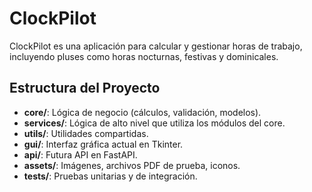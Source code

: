 # ClockPilot

ClockPilot es una aplicación para calcular y gestionar horas de trabajo, incluyendo pluses como horas nocturnas, festivas y dominicales.

## Estructura del Proyecto

- **core/**: Lógica de negocio (cálculos, validación, modelos).
- **services/**: Lógica de alto nivel que utiliza los módulos del core.
- **utils/**: Utilidades compartidas.
- **gui/**: Interfaz gráfica actual en Tkinter.
- **api/**: Futura API en FastAPI.
- **assets/**: Imágenes, archivos PDF de prueba, iconos.
- **tests/**: Pruebas unitarias y de integración.